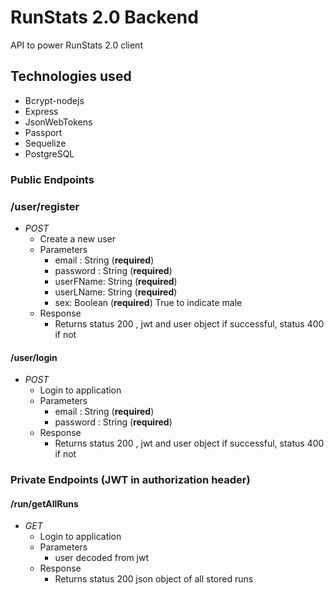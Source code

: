 # RunStats 2.0 Backend

API to power RunStats 2.0 client

## Technologies used

- Bcrypt-nodejs
- Express
- JsonWebTokens
- Passport
- Sequelize
- PostgreSQL

### Public Endpoints

### /user/register

- _POST_
  - Create a new user
  - Parameters
    - email : String (**required**)
    - password : String (**required**)
    - userFName: String (**required**)
    - userLName: String (**required**)
    - sex: Boolean (**required**) True to indicate male
  - Response
    - Returns status 200 , jwt and user object if successful, status 400 if not

#### /user/login

- _POST_
  - Login to application
  - Parameters
    - email : String (**required**)
    - password : String (**required**)
  - Response
    - Returns status 200 , jwt and user object if successful, status 400 if not

### Private Endpoints (JWT in authorization header)

#### /run/getAllRuns

- _GET_
  - Login to application
  - Parameters
    - user decoded from jwt
  - Response
    - Returns status 200 json object of all stored runs
